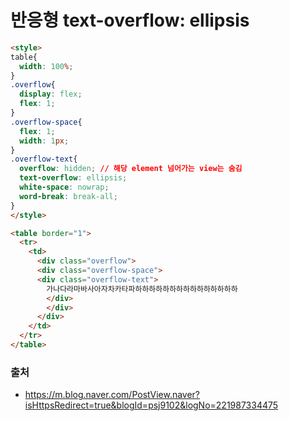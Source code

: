 # 반응형 text-overflow: ellipsis
```html
<style>
table{
  width: 100%;  
}
.overflow{
  display: flex;
  flex: 1;
}
.overflow-space{
  flex: 1;
  width: 1px;
}
.overflow-text{
  overflow: hidden; // 해당 element 넘어가는 view는 숨김
  text-overflow: ellipsis;
  white-space: nowrap;
  word-break: break-all;
}
</style>

<table border="1">
  <tr>
    <td>
      <div class="overflow">
      <div class="overflow-space">
      <div class="overflow-text">
        가나다라마바사아자차카타파하하하하하하하하하하하하하하하
        </div>
        </div>
      </div>
    </td>
  </tr>
</table>
```

### 출처 
- https://m.blog.naver.com/PostView.naver?isHttpsRedirect=true&blogId=psj9102&logNo=221987334475
